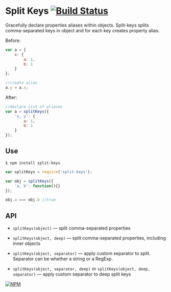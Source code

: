# Split Keys [![Build Status](https://travis-ci.org/dfcreative/split-keys.svg?branch=master)](https://travis-ci.org/dfcreative/split-keys)

Gracefully declare properties aliases within objects.
Split-keys splits comma-separated keys in object and for each key creates property alias.

Before:

```js
var a = {
	x: {
		a: 1,
		b: 1
	}
};

//create alias
a.y = a.x;
```

After:

```js
//declare list of aliases
var a = splitKeys({
	'x, y': {
		a: 1,
		b: 1
	}
});
```


## Use

`$ npm install split-keys`

```js
var splitKeys = require('split-keys');

var obj = splitKeys({
	'a, b': function(){}
});

obj.a === obj.b //true
```

## API

* `splitKeys(object)` — split comma-separated properties

* `splitKeys(object, deep)` — split comma-separated properties, including inner objects

* `splitKeys(object, separator)` — apply custom separator to split. Separator can be whether a string or a RegExp.

* `splitKeys(object, separator, deep)` or `splitKeys(object, deep, separator)`  — apply custom separator to deep split keys

[![NPM](https://nodei.co/npm/split-keys.png?downloads=true&downloadRank=true&stars=true)](https://nodei.co/npm/split-keys/)